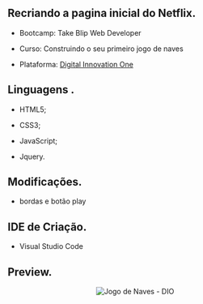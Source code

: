 ## Recriando a pagina inicial do Netflix.

* Bootcamp: Take Blip Web Developer

* Curso: Construindo o seu primeiro jogo de naves

* Plataforma: [Digital Innovation One](https://digitalinnovation.one/ )

  

## Linguagens .

* HTML5;

* CSS3;

* JavaScript;

* Jquery.

  

## Modificações.

* bordas e botão play

  

## IDE de Criação.	

* Visual Studio Code

  

## Preview.

<p align="center"><img src="./src/assets/projeto.gif" title="Jogo de Naves - DIO"></p>
